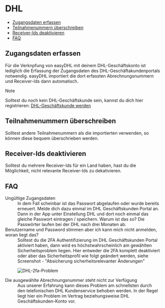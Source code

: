 # DHL

-   [Zugangsdaten erfassen](#credentials)
-   [Teilnahmenummern überschreiben](#override-billing)
-   [Receiver-Ids deaktivieren](#inactivate-receiver)
-   [FAQ](#faq)

<a name="credentials"></a>

## Zugangsdaten erfassen

Für die Verknpfung von easyDHL mit deinem DHL-Geschäftskonto ist lediglich die Erfassung der Zugangsdaten des DHL-Geschäftakundenportals notwendig. easyDHL importiert die dort erfassten Abrechnungsnummern und Receiver-Ids dann automatisch.

> [!NOTE]  
> Solltest du noch kein DHL-Geschäftskunde sein, kannst du dich hier registrieren: [DHL-Geschäftskunde werden](https://www.dhl.de/de/geschaeftskunden/paket/kunde-werden/angebot-dhl-geschaeftskunden-online.html)

<a name="override-billing"></a>

## Teilnahmenummern überschreiben

Solltest andere Teilnahmenummern als die importierten verwenden, so können diese bequem überschrieben werden.

<a name="inactivate-receiver"></a>

## Receiver-Ids deaktivieren

Solltest du mehrere Receiver-Ids für ein Land haben, hast du die Möglichkeit, nicht relevante Receiver-Ids zu dekativieren.

<a name="faq"></a>

## FAQ

<div class="faq-list">
<dl class="space-y-8">
<div>
<dt>Ungültige Zugangsdaten</dt>
<dd>In dem Fall scheinbar ist das Passwort abgelaufen oder wurde bereits erneuert. Melde dich dazu einmal im DHL Geschäftskunden Portal an. Dann in der App unter Einstellung DHL und dort noch einmal das gleiche Passwort eintragen / speichern. Warum ist das so? Die Passwörter laufen bei der DHL nach drei Monaten ab.</dd>
</div>

<div>
<dt>Benutzername und Password stimmen aber ich kann mich nicht anmelden, woran liegt das?</dt>
<dd>Solltest du die 2FA Authentifizierung im DHL Geschäftskunden Portal aktiviert haben, dann wird es höchstwahrscheinlich am gewählten Sicherheitsproblem liegen. Hier entweder die 2FA komplett deaktiviert oder aber das Sicherheitsprofil wie folgt geändert werden, siehe Screenshot - "Absicherung sicherheitsrelevanter Änderungen"

![DHL-2fa-Problem](https://media.247apps.de/storage/faq/dhl-2fa-problem.png)</dd>

</div>

<div>
<dt>Die ausgewählte Abrechnungsnummer steht nicht zur Verfügung</dt>
<dd>Aus unserer Erfahrung kann dieses Problem am schnellsten durch den telefonischen DHL Kundenservice behoben werden. In der Regel liegt hier ein Problem im Vertrag beziehungsweise DHL Geschäftskunden-Konto vor.</dd>

</div>
</dl>
</div>
